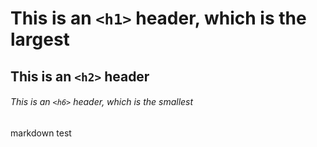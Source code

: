 # This is an `<h1>` header, which is the largest

## This is an `<h2>` header

###### This is an `<h6>` header, which is the smallest



markdown test
